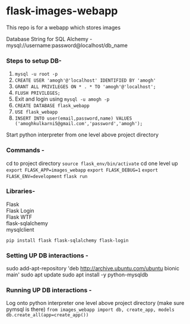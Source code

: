 # flask-images-webapp
This repo is for a webapp which stores images

Database String for SQL Alchemy - mysql://username:password@localhost/db_name

### Steps to setup DB-
1. `mysql -u root -p`
2. `CREATE USER 'amogh'@'localhost' IDENTIFIED BY 'amogh'`
3. `GRANT ALL PRIVILEGES ON * . * TO 'amogh'@'localhost';`
4. `FLUSH PRIVILEGES;`
5. Exit and login using `mysql -u amogh -p`
6. `CREATE DATABASE flask_webapp`
7. `USE flask_webapp`
8. `INSERT INTO user(email,password,name) VALUES ('amoghkulkarni5@gmail.com','password','amogh');`

Start python interpreter from one level above project directory

### Commands -
cd to project directory
`source flask_env/bin/activate`
cd one level up
`export FLASK_APP=images_webapp`
`export FLASK_DEBUG=1`
`export FLASK_ENV=development`
`flask run`

### Libraries-
Flask <br>
Flask Login <br>
Flask WTF <br>
flask-sqlalchemy <br>
mysqlclient

`pip install flask flask-sqlalchemy flask-login`

### Setting UP DB interactions - 
sudo add-apt-repository 'deb http://archive.ubuntu.com/ubuntu bionic main'
sudo apt update
sudo apt install -y python-mysqldb

### Running UP DB interactions - 
Log onto python interpreter one level above project directory (make sure pymsql is there)
`from images_webapp import db, create_app, models`
`db.create_all(app=create_app())`

